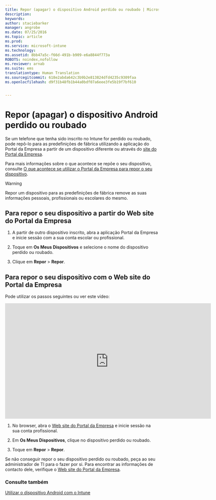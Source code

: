 ```yaml
---
title: Repor (apagar) o dispositivo Android perdido ou roubado | Microsoft Intune
description: 
keywords: 
author: staciebarker
manager: angrobe
ms.date: 07/25/2016
ms.topic: article
ms.prod: 
ms.service: microsoft-intune
ms.technology: 
ms.assetid: 8bb47a5c-f66d-491b-b909-e6a8844f773a
ROBOTS: noindex,nofollow
ms.reviewer: arnab
ms.suite: ems
translationtype: Human Translation
ms.sourcegitcommit: 618e2abda642c3b9b2e813824dfd4235c9309faa
ms.openlocfilehash: d9f31b48fb1b44a0bdf07a6eee3fe5b19f7bf610


---
```



# Repor (apagar) o dispositivo Android perdido ou roubado

Se um telefone que tenha sido inscrito no Intune for perdido ou roubado, pode repô-lo para as predefinições de fábrica utilizando a aplicação do Portal da Empresa a partir de um dispositivo diferente ou através do [site do Portal da Empresa](http://portal.manage.microsoft.com).

Para mais informações sobre o que acontece se repõe o seu dispositivo, consulte [O que acontece se utilizar o Portal da Empresa para repor o seu dispositivo](what-happens-if-you-reset-your-device-using-the-company-portal-android.md).

> [!WARNING]
> Repor um dispositivo para as predefinições de fábrica remove as suas informações pessoais, profissionais ou escolares do mesmo.

## Para repor o seu dispositivo a partir do Web site do Portal da Empresa

1.  A partir de outro dispositivo inscrito, abra a aplicação Portal da Empresa e inicie sessão com a sua conta escolar ou profissional.

2.  Toque em **Os Meus Dispositivos** e selecione o nome do dispositivo perdido ou roubado.

3.  Clique em **Repor** &gt; **Repor**.

## Para repor o seu dispositivo com o Web site do Portal da Empresa

Pode utilizar os passos seguintes ou ver este vídeo:

<iframe width="675" height="379" src="https://www.youtube.com/embed/6e73o7f8gxE" frameborder="0" allowfullscreen></iframe>

1.  No browser, abra o [Web site do Portal da Empresa](http://portal.manage.microsoft.com) e inicie sessão na sua conta profissional.

2.  Em **Os Meus Dispositivos**, clique no dispositivo perdido ou roubado.

3.  Toque em **Repor** &gt; **Repor**.

Se não conseguir repor o seu dispositivo perdido ou roubado, peça ao seu administrador de TI para o fazer por si. Para encontrar as informações de contacto dele, verifique o [Web site do Portal da Empresa](http://portal.manage.microsoft.com).

### Consulte também
[Utilizar o dispositivo Android com o Intune](using-your-android-device-with-intune.md)



<!--HONumber=Jul16_HO4-->


